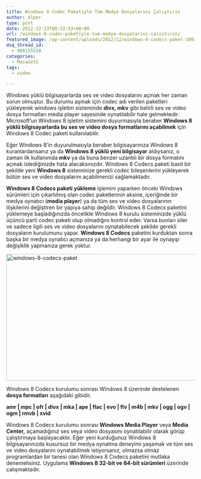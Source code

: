 ```yaml
---
title: Windows 8 Codec Paketiyle Tüm Medya Dosyalarını Çalıştırın
author: Alper
type: post
date: 2012-12-23T00:53:53+00:00
url: /windows-8-codec-paketiyle-tum-medya-dosyalarini-calistirin/
featured_image: /wp-content/uploads/2012/12/windows-8-codecs-paket-100x100.jpg
dsq_thread_id:
  - 988155528
categories:
  - Masaüstü
tags:
  - video

---
```

Windows yüklü bilgisayarlarda ses ve video dosyalarını açmak her zaman sorun olmuştur. Bu durumu aşmak için codec adı verilen paketleri yükleyerek windows işletim sisteminde **divx, mkv** gibi belirli ses ve video dosya formatları media player sayesinde oynatılabilir hale gelmektedir. Microsoft&#8217;un Windows 8 işletim sistemini duyurmasıyla beraber **Windows 8 yüklü bilgisayarlarda bu ses ve video dosya formatlarını açabilmek** için Windows 8 Codec paketi kullanılabilir.

Eğer Windows 8&#8217;in duyurulmasıyla beraber bilgisayarınıza Windows 8 kuranlardansanız ya da **Windows 8 yüklü yeni bilgisayar** aldıysanız, o zaman ilk kullanımda **mkv** ya da buna benzer uzantılı bir dosya formatını açmak istediğinizde hata alacaksınızdır. Windows 8 Codecs paketi basit bir şekilde yeni **Windows 8** sisteminize gerekli codec bileşenlerini yükleyerek bütün ses ve video dosyalarını açabilmenizi sağlamaktadır.

**Windows 8 Codecs paketi yükleme** işlemini yaparken önceki Windows sürümleri için çıkartılmış olan codec paketlerinin aksine, içeriğinde bir medya oynatıcı (**media player**) ya da tüm ses ve video dosyalarının ilişkilerini değiştiren bir yapıya sahip değildir. Windows 8 Codecs paketini yüklemeye başladığınızda öncelikle Windows 8 kurulu sisteminizde yüklü üçüncü parti codec paketi olup olmadığını kontrol eder. Varsa bunları siler ve sadece ilgili ses ve video dosyalarını oynatabilecek şekilde gerekli dosyaların kurulumunu yapar. **Windows 8 Codecs** paketini kurduktan sonra başka bir medya oynatıcı açmanıza ya da herhangi bir ayar ile oynayıp değişiklik yapmanıza gerek yoktur.

<img class="aligncenter size-full wp-image-10079" alt="windows-8-codecs-paket" src="https://www.murekkep.org/wp-content/uploads/2012/12/windows-8-codecs-paket.jpg" width="600" height="338" srcset="https://www.murekkep.org/wp-content/uploads/2012/12/windows-8-codecs-paket.jpg 600w, https://www.murekkep.org/wp-content/uploads/2012/12/windows-8-codecs-paket-400x225.jpg 400w, https://www.murekkep.org/wp-content/uploads/2012/12/windows-8-codecs-paket-50x28.jpg 50w, https://www.murekkep.org/wp-content/uploads/2012/12/windows-8-codecs-paket-125x70.jpg 125w, https://www.murekkep.org/wp-content/uploads/2012/12/windows-8-codecs-paket-300x169.jpg 300w, https://www.murekkep.org/wp-content/uploads/2012/12/windows-8-codecs-paket-541x305.jpg 541w" sizes="(max-width: 600px) 100vw, 600px" /> 

Windows 8 Codecs kurulumu sonrası Windows 8 üzerinde destelenen **dosya formatları** aşağıdaki gibidir.

**amr | mpc | ofr | divx | mka | ape | flac | evo | flv | m4b | mkv | ogg | ogv | ogm | rmvb | xvid**

Windows 8 Codecs kurulumu sonrası **Windows Media Player** veya **Media Center,** açamadığınız ses veya video dosyasını oynatılabilir olarak görüp çalıştırmaya başlayacaktır. Eğer yeni kurduğunuz Windows 8 bilgisayarınızda kusursuz bir medya oynatma deneyimi yaşamak ve tüm ses ve video dosyalarını oynatabilmek istiyorsanız, olmazsa olmaz programlardan bir tanesi olan Windows 8 Codecs paketini mutlaka denemelisiniz. Uygulama **Windows 8 32-bit ve 64-bit sürümleri** üzerinde çalışmaktadır.